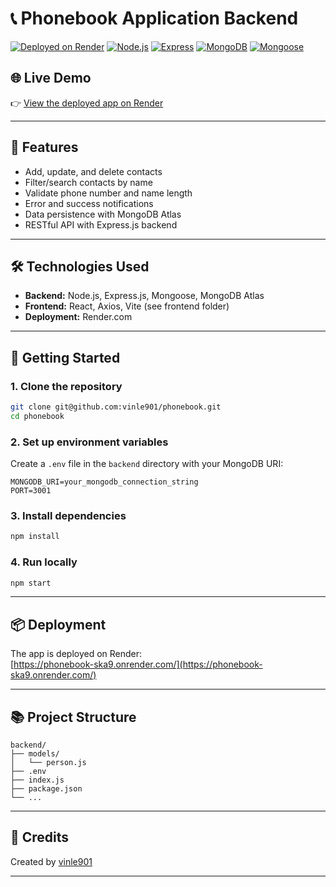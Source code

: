 # 📞 Phonebook Application Backend

[![Deployed on Render](https://img.shields.io/badge/Deployed-Render-blueviolet)](https://phonebook-ska9.onrender.com/)
[![Node.js](https://img.shields.io/badge/Node.js-18.x-green?logo=node.js)](https://nodejs.org/)
[![Express](https://img.shields.io/badge/Express.js-Backend-black?logo=express)](https://expressjs.com/)
[![MongoDB](https://img.shields.io/badge/MongoDB-Database-brightgreen?logo=mongodb)](https://mongodb.com/)
[![Mongoose](https://img.shields.io/badge/Mongoose-ODM-red?logo=mongoose)](https://mongoosejs.com/)

## 🌐 Live Demo

👉 [View the deployed app on Render](https://phonebook-ska9.onrender.com/)

---

## 🚀 Features

- Add, update, and delete contacts
- Filter/search contacts by name
- Validate phone number and name length
- Error and success notifications
- Data persistence with MongoDB Atlas
- RESTful API with Express.js backend

---

## 🛠️ Technologies Used

- **Backend:** Node.js, Express.js, Mongoose, MongoDB Atlas
- **Frontend:** React, Axios, Vite (see frontend folder)
- **Deployment:** Render.com

---

## 📝 Getting Started

### 1. Clone the repository

```bash
git clone git@github.com:vinle901/phonebook.git
cd phonebook
```

### 2. Set up environment variables

Create a `.env` file in the `backend` directory with your MongoDB URI:

```
MONGODB_URI=your_mongodb_connection_string
PORT=3001
```

### 3. Install dependencies

```bash
npm install
```

### 4. Run locally

```bash
npm start
```

---

## 📦 Deployment

The app is deployed on Render:  
[https://phonebook-ska9.onrender.com/](https://phonebook-ska9.onrender.com/)

---

## 📚 Project Structure

```
backend/
├── models/
│   └── person.js
├── .env
├── index.js
├── package.json
└── ...
```

---

## 🙌 Credits

Created by [vinle901](https://github.com/vinle901)

---


